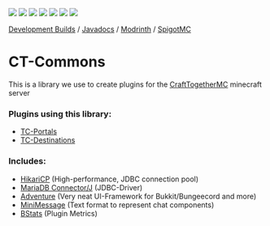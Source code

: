 ![](https://img.shields.io/github/license/CraftTogetherMC/TC-Portals?style=flat-square)
![](https://img.shields.io/github/v/release/CraftTogetherMC/TC-Portals?include_prereleases&style=flat-square)
![](https://img.shields.io/github/last-commit/CraftTogetherMC/TC-Portals?style=flat-square)
![](https://img.shields.io/jenkins/build?jobUrl=https%3A%2F%2Fci.craft-together-mc.de%2Fjob%2FTC%2520Portals&style=flat-square)
![](https://shields-io-visitor-counter.herokuapp.com/badge?page=CraftTogetherMC.TC-Portals&style=flat-square)
![](https://img.shields.io/spiget/download-size/107439?style=flat-square)
![](https://img.shields.io/spiget/downloads/107439?style=flat-square)
  
[Development Builds](https://ci.craft-together-mc.de/job/CTCommons) / 
[Javadocs](https://ci.craft-together-mc.de/job/CT%20Commons/javadoc) / 
[Modrinth](https://modrinth.com/plugin/ctcommons) / 
[SpigotMC](https://www.spigotmc.org/resources/ctcommons.107439/)
  
# CT-Commons
This is a library we use to create plugins for the [CraftTogetherMC](https://github.com/CraftTogetherMC) minecraft server

### Plugins using this library:
- [TC-Portals](https://modrinth.com/plugin/tc-portals)  
- [TC-Destinations](https://modrinth.com/plugin/tc-destinations)  

### Includes:
- [HikariCP](https://github.com/brettwooldridge/HikariCP) (High-performance, JDBC connection pool)
- [MariaDB Connector/J](https://mariadb.com/kb/en/about-mariadb-connector-j/) (JDBC-Driver)
- [Adventure](https://docs.adventure.kyori.net) (Very neat UI-Framework for Bukkit/Bungeecord and more)
- [MiniMessage](https://docs.adventure.kyori.net/minimessage) (Text format to represent chat components)
- [BStats](https://bstats.org) (Plugin Metrics)
